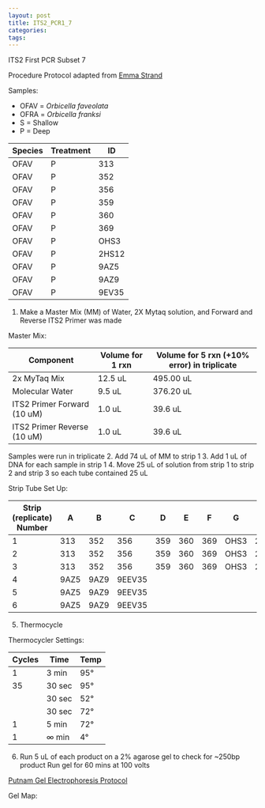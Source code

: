 ```yaml
---
layout: post
title: ITS2_PCR1_7
categories:
tags:
---
```


ITS2 First PCR Subset 7

Procedure
Protocol adapted from [Emma Strand](https://emmastrand.github.io/EmmaStrand_Notebook/16s,-ITS2,-23s-PCR-Protocol-Testing/)

Samples:
- OFAV = *Orbicella faveolata*
- OFRA = *Orbicella franksi*
- S = Shallow
- P = Deep

| Species | Treatment | ID     |
|---------|-----------|--------|
| OFAV    | P         | 313    |
| OFAV    | P         | 352    |
| OFAV    | P         | 356    |
| OFAV    | P         | 359    |
| OFAV    | P         | 360    |
| OFAV    | P         | 369    |
| OFAV    | P         | OHS3   |
| OFAV    | P         | 2HS12  |
| OFAV    | P         | 9AZ5   |
| OFAV    | P         | 9AZ9   |
| OFAV    | P         | 9EV35  |

1. Make a Master Mix (MM) of Water, 2X Mytaq solution, and Forward and Reverse ITS2 Primer was made

Master Mix:

| Component                   | Volume for 1 rxn  |  Volume for 5 rxn (+10% error) in triplicate |
|-----------------------------|-------------------|---------------------------------------------|
| 2x MyTaq Mix                | 12.5 uL           | 495.00 uL                                   |
| Molecular Water             | 9.5 uL            | 376.20 uL                                   |
| ITS2 Primer Forward (10 uM) | 1.0 uL            | 39.6 uL                                     |
| ITS2 Primer Reverse (10 uM) | 1.0 uL            | 39.6 uL                                     |

Samples were run in triplicate
2. Add 74 uL of MM to strip 1
3. Add 1 uL of DNA for each sample in strip 1
4. Move 25 uL of solution from strip 1 to strip 2 and strip 3 so each tube contained 25 uL

Strip Tube Set Up:

| Strip (replicate) Number | A    | B   | C       | D   | E   | F   | G    | H     |
|--------------------------|------|-----|---------|-----|-----|-----|------|-------|
| 1                        | 313  | 352 | 356     | 359 | 360 | 369 | OHS3 | 2HS12 |
| 2                        | 313  | 352 | 356     | 359 | 360 | 369 | OHS3 | 2HS12 |
| 3                        | 313  | 352 | 356     | 359 | 360 | 369 | OHS3 | 2HS12 |
| 4                        | 9AZ5 | 9AZ9 | 9EEV35 |
| 5                        | 9AZ5 | 9AZ9 | 9EEV35 |
| 6                        | 9AZ5 | 9AZ9 | 9EEV35 |

5. Thermocycle

Thermocycler Settings:

| Cycles | Time   | Temp |
|--------|--------|------|
| 1 	   | 3 min  | 95°  |
| 35     | 30 sec | 95°  |
|        | 30 sec | 52°  |
|        | 30 sec | 72°  |
| 1      | 5 min  | 72°  |
| 1      | ∞ min  | 4°   |

6. Run 5 uL of each product on a 2% agarose gel to check for ~250bp product
   Run gel for 60 mins at 100 volts

[Putnam Gel Electrophoresis Protocol](https://emmastrand.github.io/EmmaStrand_Notebook/Gel-Electrophoresis-Protocol/)


Gel Map:
